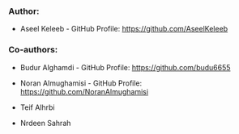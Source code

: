 ### Author:

- Aseel Keleeb - GitHub Profile: https://github.com/AseelKeleeb

### Co-authors:

- Budur Alghamdi - GitHub Profile: https://github.com/budu6655
   
- Noran Almughamisi - GitHub Profile: https://github.com/NoranAlmughamisi
   
- Teif Alhrbi

- Nrdeen Sahrah
